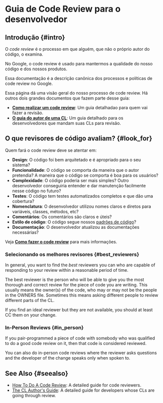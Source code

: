 # Guia de Code Review para o desenvolvedor

## Introdução {#intro}

O _code review_ é o processo em que alguém, que não o próprio autor do código, o examina.

No Google, o code review é usado para mantermos a qualidade do nosso código e dos nossos produtos.

Essa documentação é a descrição canônica dos processos e políticas de code review no Google.

Essa página dá uma visão geral do nosso processo de code review. Há outros dois grandes documentos que fazem parte desse guia:

-   **[Como realizar um code review](reviewer/)**: Um guia detalhadao para quem vai fazer a revisão.
-   **[O guia do autor de uma CL](developer/)**: Um guia detalhado para os desenvolvedores que mandam suas CLs para revisão.

## O que revisores de código avaliam? {#look_for}

Quem fará o code review deve se atentar em:

-   **Design**: O código foi bem arquitetado e é apropriado para o seu sistema?
-   **Funcionalidade**: O código se comporta da maneira que o autor pretendia? A maneira que o código se comporta é boa para os usuários?
-   **Complexidade**: O código poderia ser mais simples? Outro desenvolvedor 
    conseguiria entender e dar manutenção facilmente nesse código no futuro?
-   **Testes**: O código tem testes automatizados completos e que dão uma cobertura?
-   **Nomenclatura**: O desenvolvedor utilizou nomes claros e diretos para variáveis, classes, métodos, etc?
-   **Comentários**: Os comentários são claros e úteis?
-   **Estilo de código**: O código segue nossos [padrões de código](http://google.github.io/styleguide/)?
-   **Documentação**: O desenvolvedor atualizou as documentações necessárias?

Veja **[Como fazer o code review](reviewer/)** para mais informações.

### Selecionando os melhores revisores {#best_reviewers}

In general, you want to find the *best* reviewers you can who are capable of
responding to your review within a reasonable period of time.

The best reviewer is the person who will be able to give you the most thorough
and correct review for the piece of code you are writing. This usually means the
owner(s) of the code, who may or may not be the people in the OWNERS file.
Sometimes this means asking different people to review different parts of the
CL.

If you find an ideal reviewer but they are not available, you should at least CC
them on your change.

### In-Person Reviews {#in_person}

If you pair-programmed a piece of code with somebody who was qualified to do a
good code review on it, then that code is considered reviewed.

You can also do in-person code reviews where the reviewer asks questions and the
developer of the change speaks only when spoken to.

## See Also {#seealso}

-   [How To Do A Code Review](reviewer/): A detailed guide for code reviewers.
-   [The CL Author's Guide](developer/): A detailed guide for developers whose
    CLs are going through review.
